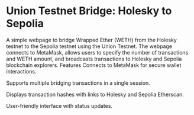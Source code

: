 # Union Testnet Bridge: Holesky to Sepolia

A simple webpage to bridge Wrapped Ether (WETH) from the Holesky testnet to the Sepolia testnet using the Union Testnet. The webpage connects to MetaMask, allows users to specify the number of transactions and WETH amount, and broadcasts transactions to Holesky and Sepolia blockchain explorers.
Features
Connects to MetaMask for secure wallet interactions.

Supports multiple bridging transactions in a single session.

Displays transaction hashes with links to Holesky and Sepolia Etherscan.

User-friendly interface with status updates.
